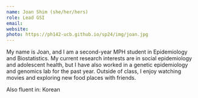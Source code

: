 ```yaml
---
name: Joan Shim (she/her/hers)
role: Lead GSI
email: 
website: 
photo: https://ph142-ucb.github.io/sp24/img/joan.jpg
---
```


My name is Joan, and I am a second-year MPH student in Epidemiology and Biostatistics. My current research interests are in social epidemiology and adolescent health, but I have also worked in a genetic epidemiology and genomics lab for the past year. Outside of class, I enjoy watching movies and exploring new food places with friends.

Also fluent in: Korean 
